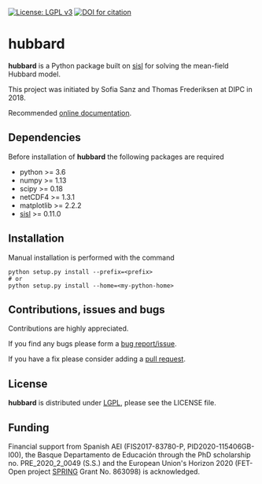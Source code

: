 [![License: LGPL v3](https://img.shields.io/badge/License-LGPL%20v3-blue.svg)](https://www.gnu.org/licenses/lgpl-3.0)
[![DOI for citation](https://zenodo.org/badge/DOI/10.5281/zenodo.4748765.svg)](http://dx.doi.org/10.5281/zenodo.4748765)

# hubbard #

__hubbard__ is a Python package built on [sisl] for solving the mean-field Hubbard model.

This project was initiated by Sofia Sanz and Thomas Frederiksen at DIPC in 2018.

Recommended [online documentation][doc].

## Dependencies ##
Before installation of __hubbard__ the following packages are required
   - python >= 3.6
   - numpy >= 1.13
   - scipy >= 0.18
   - netCDF4 >= 1.3.1
   - matplotlib >= 2.2.2
   - [sisl][sisl] >= 0.11.0


## Installation ##
Manual installation is performed with the command

    python setup.py install --prefix=<prefix>
    # or
    python setup.py install --home=<my-python-home>


## Contributions, issues and bugs ##
Contributions are highly appreciated.

If you find any bugs please form a [bug report/issue][issues].

If you have a fix please consider adding a [pull request][pulls].


## License ##
__hubbard__ is distributed under [LGPL][lgpl], please see the LICENSE file.


## Funding ##
Financial support from Spanish AEI (FIS2017-83780-P, PID2020-115406GB-I00), the Basque Departamento de Educación through the PhD scholarship no. PRE_2020_2_0049 (S.S.) and the European Union's Horizon 2020 (FET-Open project [SPRING][spring] Grant No. 863098) is acknowledged.


<!---
Links to external and internal sites.
-->
[issues]: https://github.com/dipc-cc/hubbard/issues
[pulls]: https://github.com/dipc-cc/hubbard/pulls
[lgpl]: http://www.gnu.org/licenses/lgpl.html
[sisl]: https://github.com/zerothi/sisl
[spring]: https://www.springfetopen.eu/
[doc]: https://dipc-cc.github.io/hubbard/docs/latest/index.html
